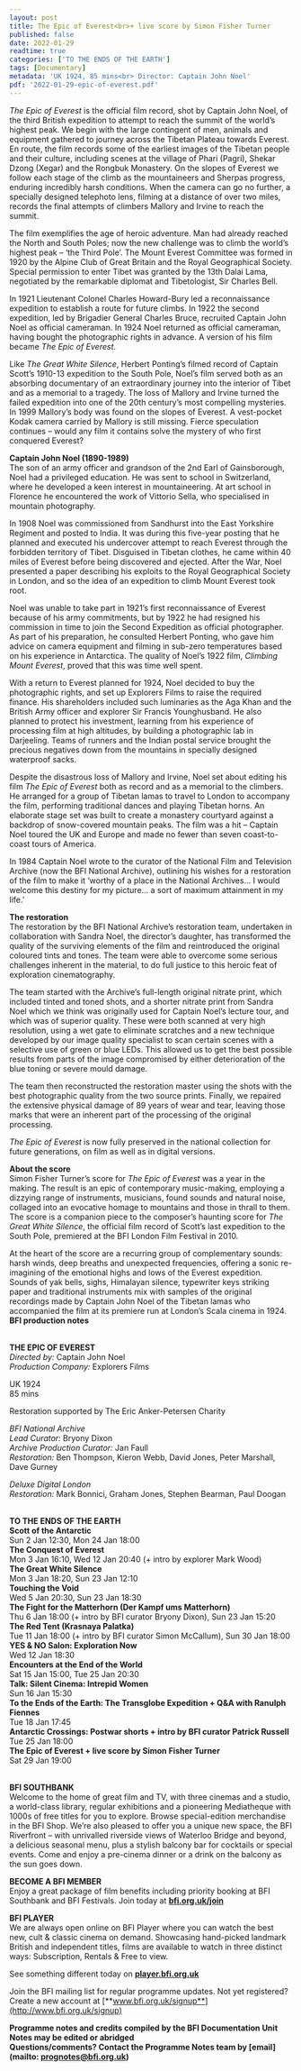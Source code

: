 ```yaml
---
layout: post
title: The Epic of Everest<br>+ live score by Simon Fisher Turner
published: false
date: 2022-01-29
readtime: true
categories: ['TO THE ENDS OF THE EARTH']
tags: [Documentary]
metadata: 'UK 1924, 85 mins<br> Director: Captain John Noel'
pdf: '2022-01-29-epic-of-everest.pdf'
---
```


_The Epic of Everest_ is the official film record, shot by Captain John Noel, of the third British expedition to attempt to reach the summit of the world’s highest peak. We begin with the large contingent of men, animals and equipment gathered to journey across the Tibetan Plateau towards Everest. En route, the film records some of the earliest images of the Tibetan people and their culture, including scenes at the village of Phari (Pagri), Shekar Dzong (Xegar) and the Rongbuk Monastery. On the slopes of Everest we follow each stage of the climb as the mountaineers and Sherpas progress, enduring incredibly harsh conditions. When the camera can go no further, a specially designed telephoto lens, filming at a distance of over two miles, records the final attempts of climbers Mallory and Irvine to reach the summit.

The film exemplifies the age of heroic adventure. Man had already reached the North and South Poles; now the new challenge was to climb the world’s highest peak – ‘the Third Pole’. The Mount Everest Committee was formed in 1920 by the Alpine Club of Great Britain and the Royal Geographical Society. Special permission to enter Tibet was granted by the 13th Dalai Lama, negotiated by the remarkable diplomat and Tibetologist, Sir Charles Bell.

In 1921 Lieutenant Colonel Charles Howard-Bury led a reconnaissance expedition to establish a route for future climbs. In 1922 the second expedition, led by Brigadier General Charles Bruce, recruited Captain John Noel as official cameraman. In 1924 Noel returned as official cameraman, having bought the photographic rights in advance. A version of his film became _The Epic of Everest_.

Like _The Great White Silence_, Herbert Ponting’s filmed record of Captain Scott’s 1910-13 expedition to the South Pole, Noel’s film served both as an absorbing documentary of an extraordinary journey into the interior of Tibet and as a memorial to a tragedy. The loss of Mallory and Irvine turned the failed expedition into one of the 20th century’s most compelling mysteries. In 1999 Mallory’s body was found on the slopes of Everest. A vest-pocket Kodak camera carried by Mallory is still missing. Fierce speculation continues – would any film it contains solve the mystery of who first conquered Everest?

**Captain John Noel (1890-1989)**  
The son of an army officer and grandson of the 2nd Earl of Gainsborough, Noel had a privileged education. He was sent to school in Switzerland, where he developed a keen interest in mountaineering. At art school in Florence he encountered the work of Vittorio Sella, who specialised in mountain photography.

In 1908 Noel was commissioned from Sandhurst into the East Yorkshire Regiment and posted to India. It was during this five-year posting that he planned and executed his undercover attempt to reach Everest through the forbidden territory of Tibet. Disguised in Tibetan clothes, he came within 40 miles of Everest before being discovered and ejected. After the War, Noel presented a paper describing his exploits to the Royal Geographical Society in London, and so the idea of an expedition to climb Mount Everest took root.

Noel was unable to take part in 1921’s first reconnaissance of Everest because of his army commitments, but by 1922 he had resigned his commission in time to join the Second Expedition as official photographer. As part of his preparation, he consulted Herbert Ponting, who gave him advice on camera equipment and filming in sub-zero temperatures based on his experience in Antarctica. The quality of Noel’s 1922 film, _Climbing Mount Everest_, proved that this was time well spent.

With a return to Everest planned for 1924, Noel decided to buy the photographic rights, and set up Explorers Films to raise the required finance. His shareholders included such luminaries as the Aga Khan and the British Army officer and explorer Sir Francis Younghusband. He also planned to protect his investment, learning from his experience of processing film at high altitudes, by building a photographic lab in Darjeeling. Teams of runners and the Indian postal service brought the precious negatives down from the mountains in specially designed waterproof sacks.

Despite the disastrous loss of Mallory and Irvine, Noel set about editing his film  _The Epic of Everest_ both as record and as a memorial to the climbers. He arranged for a group of Tibetan lamas to travel to London to accompany the film, performing traditional dances and playing Tibetan horns. An elaborate stage set was built to create a monastery courtyard against a backdrop of snow-covered mountain peaks. The film was a hit – Captain Noel toured the UK and Europe and made no fewer than seven coast-to-coast tours of America.

In 1984 Captain Noel wrote to the curator of the National Film and Television Archive (now the BFI National Archive), outlining his wishes for a restoration of the film to make it ‘worthy of a place in the National Archives... I would welcome this destiny for my picture... a sort of maximum attainment in my life.’

**The restoration**  
The restoration by the BFI National Archive’s restoration team, undertaken in collaboration with Sandra Noel, the director’s daughter, has transformed the quality of the surviving elements of the film and reintroduced the original coloured tints and tones. The team were able to overcome some serious challenges inherent in the material, to do full justice to this heroic feat of exploration cinematography.

The team started with the Archive’s full-length original nitrate print, which included tinted and toned shots, and a shorter nitrate print from Sandra Noel which we think was originally used for Captain Noel’s lecture tour, and which was of superior quality. These were both scanned at very high resolution, using a wet gate to eliminate scratches and a new technique developed by our image quality specialist to scan certain scenes with a selective use of green or blue LEDs. This allowed us to get the best possible results from parts of the image compromised by either deterioration of the blue toning or severe mould damage.

The team then reconstructed the restoration master using the shots with the best photographic quality from the two source prints. Finally, we repaired the extensive physical damage of 89 years of wear and tear, leaving those marks that were an inherent part of the processing of the original processing.

_The Epic of Everest_ is now fully preserved in the national collection for future generations, on film as well as in digital versions.

**About the score**  
Simon Fisher Turner’s score for _The Epic of Everest_ was a year in the making.  The result is an epic of contemporary music-making, employing a dizzying range of instruments, musicians, found sounds and natural noise, collaged into an evocative homage to mountains and those in thrall to them. The score is a companion piece to the composer’s haunting score for _The Great White Silence_, the official film record of Scott’s last expedition to the South Pole, premiered at the BFI London Film Festival in 2010.

At the heart of the score are a recurring group of complementary sounds: harsh winds, deep breaths and unexpected frequencies, offering a sonic re-imagining of the emotional highs and lows of the Everest expedition. Sounds of yak bells, sighs, Himalayan silence, typewriter keys striking paper and traditional instruments mix with samples of the original recordings made by Captain John Noel of the Tibetan lamas who accompanied the film at its premiere run at London’s Scala cinema  in 1924.  
**BFI production notes**
<br><br>

**THE EPIC OF EVEREST**  
_Directed by:_ Captain John Noel  
_Production Company:_ Explorers Films

UK 1924  
85 mins

Restoration supported by  The Eric Anker-Petersen Charity

_BFI National Archive_  
_Lead Curator:_ Bryony Dixon  
_Archive Production Curator:_ Jan Faull  
_Restoration:_ Ben Thompson, Kieron Webb,  David Jones, Peter Marshall, Dave Gurney

_Deluxe Digital London_  
_Restoration:_ Mark Bonnici, Graham Jones,  Stephen Bearman, Paul Doogan
<br><br>

**TO THE ENDS OF THE EARTH**<br>
**Scott of the Antarctic**<br>
Sun 2 Jan 12:30, Mon 24 Jan 18:00<br>
**The Conquest of Everest**<br>
Mon 3 Jan 16:10, Wed 12 Jan 20:40 (+ intro by explorer Mark Wood)<br>
**The Great White Silence**<br>
Mon 3 Jan 18:20, Sun 23 Jan 12:10<br>
**Touching the Void**<br>
Wed 5 Jan 20:30, Sun 23 Jan 18:30<br>
**The Fight for the Matterhorn  (Der Kampf ums Matterhorn)**<br>
Thu 6 Jan 18:00 (+ intro by BFI curator Bryony Dixon), Sun 23 Jan 15:20<br>
**The Red Tent (Krasnaya Palatka)**<br>
Tue 11 Jan 18:00 (+ intro by BFI curator Simon McCallum), Sun 30 Jan 18:00<br>
**YES & NO Salon: Exploration Now**<br>
Wed 12 Jan 18:30<br>
**Encounters at the End of the World**<br>
Sat 15 Jan 15:00, Tue 25 Jan 20:30<br>
**Talk: Silent Cinema: Intrepid Women**<br>
Sun 16 Jan 15:30<br>
**To the Ends of the Earth: The Transglobe Expedition + Q&A with Ranulph Fiennes**<br>
Tue 18 Jan 17:45<br>
**Antarctic Crossings: Postwar shorts + intro by BFI curator Patrick Russell**<br>
Tue 25 Jan 18:00<br>
**The Epic of Everest + live score by  Simon Fisher Turner**<br>
Sat 29 Jan 19:00<br>
<br>

**BFI SOUTHBANK**  
Welcome to the home of great film and TV, with three cinemas and a studio, a world-class library, regular exhibitions and a pioneering Mediatheque with 1000s of free titles for you to explore. Browse special-edition merchandise in the BFI Shop. We’re also pleased to offer you a unique new space, the BFI Riverfront – with unrivalled riverside views of Waterloo Bridge and beyond, a delicious seasonal menu, plus a stylish balcony bar for cocktails or special events. Come and enjoy a pre-cinema dinner or a drink on the balcony as the sun goes down.  

**BECOME A BFI MEMBER**  
Enjoy a great package of film benefits including priority booking at BFI Southbank and BFI Festivals. Join today at [**bfi.org.uk/join**](http://www.bfi.org.uk/join)  

**BFI PLAYER**  
 We are always open online on BFI Player where you can watch the best new, cult &amp; classic cinema on demand. Showcasing hand-picked landmark British and independent titles, films are available to watch in three distinct ways: Subscription, Rentals &amp; Free to view.  

See something different today on [**player.bfi.org.uk**](https://player.bfi.org.uk)  

Join the BFI mailing list for regular programme updates. Not yet registered? Create a new account at [**www.bfi.org.uk/signup**](http://www.bfi.org.uk/signup)

**Programme notes and credits compiled by the BFI Documentation Unit  
Notes may be edited or abridged  
Questions/comments? Contact the Programme Notes team by [email](mailto: prognotes@bfi.org.uk)**

<!--stackedit_data:
eyJoaXN0b3J5IjpbMTg3NjMyMTkwOF19
-->
